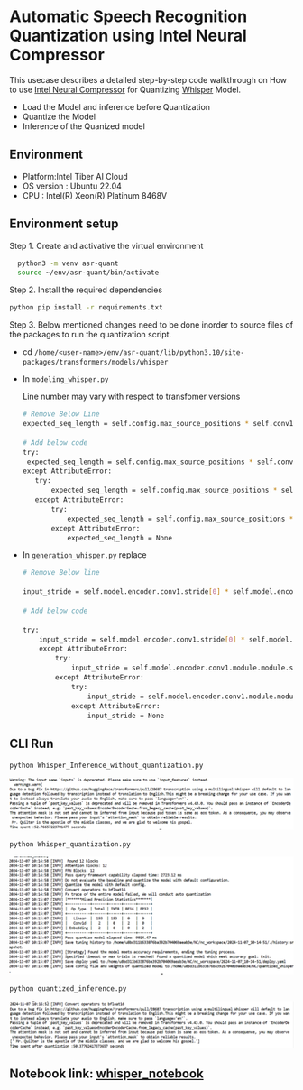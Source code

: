 # Automatic Speech Recognition Quantization using Intel Neural Compressor
This usecase describes a detailed step-by-step code walkthrough on How to use [Intel Neural Compressor](https://github.com/intel/neural-compressor) for Quantizing [Whisper](https://huggingface.co/openai/whisper-tiny) Model.
- Load the Model and inference before Quantization
- Quantize the Model
- Inference of the Quanized model

## Environment

- Platform:Intel Tiber AI Cloud
- OS version : Ubuntu 22.04
- CPU : Intel(R) Xeon(R) Platinum 8468V

## Environment setup

Step 1. Create and activative the virtual environment
```bash
  python3 -m venv asr-quant
  source ~/env/asr-quant/bin/activate
```

Step 2. Install the required dependencies

```bash
python pip install -r requirements.txt
```

Step 3. Below mentioned changes need to be done inorder to source files of the packages to run the quantization script.

- cd ```/home/<user-name>/env/asr-quant/lib/python3.10/site-packages/transformers/models/whisper```
- In ```modeling_whisper.py```
     
  Line number may vary with respect to transfomer versions

    ```bash
    # Remove Below Line
    expected_seq_length = self.config.max_source_positions * self.conv1.stride[0] * self.conv2.stride[0]

    # Add below code
    try:
     expected_seq_length = self.config.max_source_positions * self.conv1.stride[0] * self.conv2.stride[0]
    except AttributeError:
       try:
           expected_seq_length = self.config.max_source_positions * self.conv1.module.module.stride[0] * self.conv2.module.module.stride[0]
       except AttributeError:
           try:
               expected_seq_length = self.config.max_source_positions * self.conv1.module.module.module.stride[0] * self.conv2.module.module.module.stride[0]
           except AttributeError:
               expected_seq_length = None 
     ```
- In ```generation_whisper.py``` replace 
    ```bash
    # Remove Below line
    
    input_stride = self.model.encoder.conv1.stride[0] * self.model.encoder.conv2.stride[0]

    # Add below code
    
    try:
        input_stride = self.model.encoder.conv1.stride[0] * self.model.encoder.conv2.stride[0]
        except AttributeError:
            try:
                input_stride = self.model.encoder.conv1.module.module.stride[0] * self.model.encoder.conv2.module.module.stride[0]
            except AttributeError:
                try:
                    input_stride = self.model.encoder.conv1.module.module.module.stride[0] * self.model.encoder.conv2.module.module.module.stride[0]
                except AttributeError:
                    input_stride = None 
    ```

## CLI Run
  ```bash
  python Whisper_Inference_without_quantization.py 
  ```
  ![alt text](image.png)
  
  ```bash
  python Whisper_quantization.py
  ```
  ![alt text](image-1.png)
  
  ```bash
  python quantized_inference.py
  ```
  ![alt text](image-2.png)

  ## Notebook link: [whisper_notebook](https://github.com/rskasturi/usecases/blob/master/asr-quantization/Whisper_quantization.ipynb)
  
